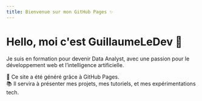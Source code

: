 ```yaml
---
title: Bienvenue sur mon GitHub Pages ✨
---
```


# Hello, moi c'est GuillaumeLeDev 👋

Je suis en formation pour devenir Data Analyst, avec une passion pour le développement web et l’intelligence artificielle.

🚀 Ce site a été généré grâce à GitHub Pages.  
📚 Il servira à présenter mes projets, mes tutoriels, et mes expérimentations tech.


